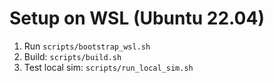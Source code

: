 # Setup on WSL (Ubuntu 22.04)

1. Run `scripts/bootstrap_wsl.sh`
2. Build: `scripts/build.sh`
3. Test local sim: `scripts/run_local_sim.sh`
